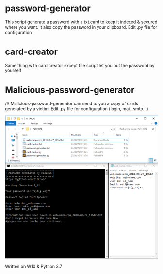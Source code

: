 # password-generator
This script generate a password with a txt.card to keep it indexed & secured where you want.
It also copy the password in your clipboard.
Edit .py file for configuration

# card-creator
Same thing with card creator except the script let you put the password by yourself

# Malicious-password-generator
/!\ Malicious-password-generator can send to you a copy of cards generated by a victim.
Edit .py file for configuration (login, mail, smtp...)

<img src="https://raw.githubusercontent.com/Eidknab/password-generator/master/screenshot.png">

Written on W10 & Python 3.7


